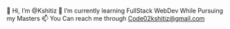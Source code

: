 👋 Hi, I’m @Kshitiz
🌱 I’m currently learning FullStack WebDev While Pursuing my Masters
📫 You Can reach me through Code02kshitiz@gmail.com
